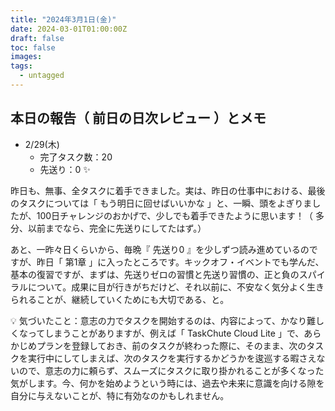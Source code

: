 ```yaml
---
title: "2024年3月1日(金)"
date: 2024-03-01T01:00:00Z
draft: false
toc: false
images:
tags: 
  - untagged
---
```


## 本日の報告（ 前日の日次レビュー ）とメモ

- 2/29(木)
  - 完了タスク数：20
  - 先送り：0 ✨

昨日も、無事、全タスクに着手できました。実は、昨日の仕事中における、最後のタスクについては「 もう明日に回せばいいかな 」と、一瞬、頭をよぎりましたが、100日チャレンジのおかげで、少しでも着手できたように思います！（ 多分、以前までなら、完全に先送りにしてたはず。）

あと、一昨々日くらいから、毎晩『 先送り0 』を少しずつ読み進めているのですが、昨日「 第1章 」に入ったところです。キックオフ・イベントでも学んだ、基本の復習ですが、まずは、先送りゼロの習慣と先送り習慣の、正と負のスパイラルについて。成果に目が行きがちだけど、それ以前に、不安なく気分よく生きられることが、継続していくためにも大切である、と。

💡 気づいたこと：意志の力でタスクを開始するのは、内容によって、かなり難しくなってしまうことがありますが、例えば「 TaskChute Cloud Lite 」で、あらかじめプランを登録しておき、前のタスクが終わった際に、そのまま、次のタスクを実行中にしてしまえば、次のタスクを実行するかどうかを逡巡する暇さえないので、意志の力に頼らず、スムーズにタスクに取り掛かれることが多くなった気がします。今、何かを始めようという時には、過去や未来に意識を向ける隙を自分に与えないことが、特に有効なのかもしれません。
